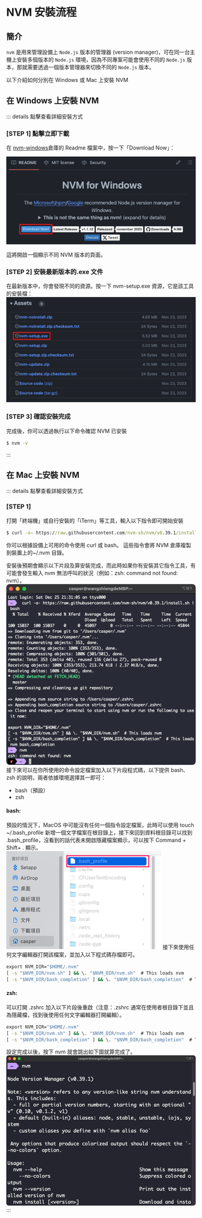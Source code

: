 # NVM 安裝流程

## 簡介

`nvm` 是用來管理設備上 `Node.js` 版本的管理器 (version manager)，可在同一台主機上安裝多個版本的 `Node.js` 環境，因為不同專案可能會使用不同的 `Node.js` 版本，那就需要透過一個版本管理器來切換不同的 `Node.js` 版本。

以下介紹如何分別在 Windows 或 Mac 上安裝 NVM

## 在 Windows 上安裝 NVM

::: details 點擊查看詳細安裝方式

### [STEP 1] 點擊立即下載

在 [nvm-windows](https://github.com/coreybutler/nvm-windows#readme)倉庫的 Readme 檔案中，按一下「Download Now」：

![](../public/pics/install-nvm/nvm_win_download_1.jpg)

這將開啟一個顯示不同 NVM 版本的頁面。

### [STEP 2] 安裝最新版本的.exe 文件

在最新版本中，你會發現不同的資源。按一下 nvm-setup.exe 資源，它是該工具的安裝檔：
![](../public/pics/install-nvm/nvm_win_download_2.jpg)

### [STEP 3] 確認安裝完成

完成後，你可以透過執行以下命令確認 NVM 已安裝

```cmd
$ nvm -v
```

:::

## 在 Mac 上安裝 NVM

::: details 點擊查看詳細安裝方式

### [STEP 1]

打開「終端機」或自行安裝的「iTerm」等工具，輸入以下指令即可開始安裝

```cmd
$ curl -o- https://raw.githubusercontent.com/nvm-sh/nvm/v0.39.1/install.sh | bash
```

你可以根據設備上可用的命令使用 curl 或 bash。
這些指令會將 NVM 倉庫複製到裝置上的~/.nvm 目錄。

安裝後預期會顯示以下片段及算安裝完成，而此時如果你有安裝其它指令工具，有可能會發生輸入 nvm 無法呼叫的狀況（例如：zsh: command not found: nvm）。
![](../public/pics/install-nvm/nvm_mac_download_1.png)
接下來可以在你所使用的命令設定檔案加入以下片段程式碼，以下提供 bash、zsh 的說明，兩者依據環境選擇其一即可：

- bash（預設）
- zsh

#### bash:

預設的情況下，MacOS 中可能沒有任何一個指令設定檔案，此時可以使用 touch ~/.bash_profile 新增一個文字檔案在根目錄上，接下來回到資料根目錄可以找到 .bash_profile，沒看到的話代表未開啟隱藏檔案顯示，可以按下 Command + Shift+ . 顯示。
![](../public/pics/install-nvm/nvm_mac_download_2.png)
接下來使用任何文字編輯器打開該檔案，並加入以下程式碼存檔即可。

```cmd
export NVM_DIR="$HOME/.nvm"
[ -s "$NVM_DIR/nvm.sh" ] && \. "$NVM_DIR/nvm.sh"  # This loads nvm
[ -s "$NVM_DIR/bash_completion" ] && \. "$NVM_DIR/bash_completion"  # This loads nvm bash_completion
```

#### zsh:

可以打開 .zshrc 加入以下片段後重啟（注意：.zshrc 通常在使用者根目錄下並且為隱藏檔，找到後使用任何文字編輯器打開編輯）。

```cmd
export NVM_DIR="$HOME/.nvm"
[ -s "$NVM_DIR/nvm.sh" ] && \. "$NVM_DIR/nvm.sh"  # This loads nvm
[ -s "$NVM_DIR/bash_completion" ] && \. "$NVM_DIR/bash_completion"  # This loads nvm bash_completion
```

設定完成以後，按下 nvm 就會跳出如下圖就算完成了。
![](../public/pics/install-nvm/nvm_mac_download_3.png)
:::
